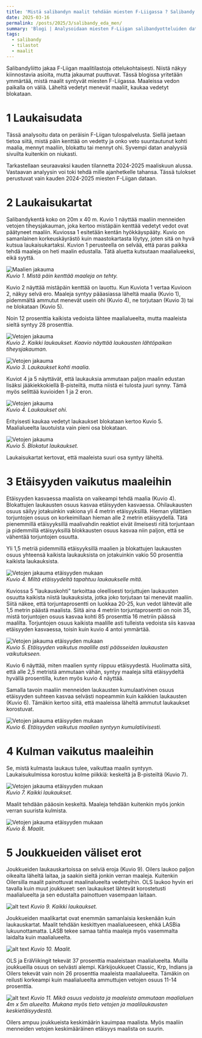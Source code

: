 ```yaml
---
title: 'Mistä salibandyn maalit tehdään miesten F-Liigassa ? Salibandy osa 1'
date: 2025-03-16
permalink: /posts/2025/3/salibandy_eda_men/
summary: 'Blogi | Analysoidaan miesten F-Liigan salibandyotteluiden dataa. Kartat näyttävät, mistä maaleja tehdään. Jakaumista selviää, miltä etäisyydeltä maalit tehdään.'
tags:
  - salibandy
  - tilastot
  - maalit
---
```


Salibandyliitto jakaa F-Liigan maalitilastoja ottelukohtaisesti. Niistä näkyy kiinnostavia asioita, mutta jakaumat puuttuvat. Tässä blogissa yritetään ymmärtää, mistä maalit syntyvät miesten F-Liigassa. Maaleissa vedon paikalla on väliä. Läheltä vedetyt menevät maaliit, kaukaa vedetyt blokataan.

1 Laukaisudata
===

Tässä analysoitu data on peräisin F-Liigan tulospalvelusta. Siellä jaetaan tietoa siitä, mistä päin kenttää on vedetty ja onko veto suuntautunut kohti maalia, mennyt maaliin, blokattu tai mennyt ohi. Syvempi datan analyysiä sivuilta kuitenkin on niukasti. 

Tarkastellaan seuraavaksi kauden tilannetta 2024-2025 maaliskuun alussa. Vastaavan analyysin voi toki tehdä mille ajanhetkelle tahansa. Tässä tulokset perustuvat vain kauden 2024-2025 miesten F-Liigan dataan.

2 Laukaisukartat
====

Salibandykentä koko on 20m x 40 m. Kuvio 1 näyttää maaliin menneiden vetojen tiheysjakauman, joka kertoo mistäpäin kenttää vedetyt vedot ovat päätyneet maaliin. 
Kuviossa 1 esitetään kentän hyökkäyspääty. Kuvio on samanlainen korkeuskäyrästö kuin maastokartasta löytyy, joten sitä on hyvä kutsua laukaisukartaksi. Kuvion 1 perusteella on selvää, että paras paikka tehdä maaleja on heti maalin edustalla. Tätä aluetta kutsutaan maalialueeksi, eikä syyttä.

![Maalien jakauma](/images/floorball/miehet/laukausmaali.png)<br>
_Kuvio 1. Mistä päin kenttää maaleja on tehty._

Kuvio 2 näyttää mistäpäin kenttää on lauottu.
Kun Kuviota 1 vertaa Kuvioon 2, näkyy selvä ero. Maaleja syntyy pääasiassa läheltä maalia (Kuvio 1), pidemmältä ammutut menevät usein ohi (Kuvio 4), ne torjutaan (Kuvio 3) tai ne blokataan (Kuvio 5).

Noin 12 prosenttia kaikista vedoista lähtee maalialueelta, mutta maaleista sieltä syntyy 28 prosenttia. 

![Vetojen jakauma](/images/floorball/miehet/laukauskaikki.png)<br>
_Kuvio 2. Kaikki laukaukset. Kaavio näyttää laukausten lähtöpaikan tiheysjakauman._

![Vetojen jakauma](/images/floorball/miehet/laukauskohti.png)<br>
_Kuvio 3. Laukaukset kohti maalia._

Kuviot 4 ja 5 näyttävät, että laukauksia ammutaan paljon maalin edustan lisäksi jääkiekkokiellä B-pisteiltä, mutta niistä ei tulosta juuri synny. Tämä myös selittää kuvioiden 1 ja 2 eron.

![Vetojen jakauma](/images/floorball/miehet/laukausohi.png)<br>
_Kuvio 4. Laukaukset ohi._

Erityisesti kaukaa vedetyt laukaukset blokataan kertoo Kuvio 5. Maalialueelta lauotuista vain pieni osa blokataan.

![Vetojen jakauma](/images/floorball/miehet/laukausblokattu.png)<br>
_Kuvio 5. Blokatut laukaukset._

Laukaisukartat kertovat, että maaleista suuri osa syntyy läheltä.

3 Etäisyyden vaikutus maaleihin
====

Etäisyyden kasvaessa maalista on vaikeampi tehdä maalia (Kuvio 4). 
Blokattujen laukausten osuus kasvaa etäisyyden kasvaessa. Ohilaukausten osuus säilyy jotakuinkin vakiona yli 4 metrin etäisyyksillä. Hieman yllättäen torjuntojen osuus on korkeimillaan hieman alle 2 metrin etäisyydellä. Tätä pienemmillä etäisyyksillä maalivahdin reaktiot eivät ilmeisesti riitä torjuntaan ja pidemmillä etäisyyksillä blokkausten osuus kasvaa niin paljon, että se vähentää torjuntojen osuutta.

Yli 1,5 metriä pidemmillä etäisyyksillä maalien ja blokattujen laukausten osuus yhteensä kaikista laukauksista on jotakuinkin vakio 50 prosenttia kaikista laukauksista.

![Vetojen jakauma etäisyyden mukaan](/images/floorball/miehet/distance.png)<br>
_Kuvio 4. Miltä etäisyydeltä tapahtuu laukaukselle mitä._

Kuviossa 5 "laukauskohti" tarkoittaa oleellisesti torjuttujen laukausten osuutta kaikista niistä laukauksista, jotka joko torjutaan tai menevät maaliin. Siitä näkee, että torjuntaprosentti on luokkaa 20-25, kun vedot lähtevät alle 1,5 metrin päästä maalista. Siitä aina 4 metriin torjuntaprosentti on noin 35, mistä torjuntojen osuus kasvaa kohti 85 prosenttia 16 metriin päässä maalilta. Torjuntojen osuus kaikista maalille asti tulleista vedoista siis kasvaa etäisyyden kasvaessa, toisin kuin kuvio 4 antoi ymmärtää.

![Vetojen jakauma etäisyyden mukaan](/images/floorball/miehet/distance2.png)<br>
_Kuvio 5. Etäisyyden vaikutus maalille asti päässeiden laukausten vaikutukseen._

Kuvio 6 näyttää, miten maalien synty riippuu etäisyydestä. Huolimatta siitä, että alle 2,5 metristä ammutaan vähän, syntyy maaleja siltä etäisyydeltä hyvällä prosentilla, kuten myös kuvio 4 näyttää.

Samalla tavoin maaliin menneiden laukausten kumulaativinen osuus etäisyyden suhteen kasvaa selvästi nopeammin kuin kaikkien laukausten (Kuvio 6).
Tämäkin kertoo siitä, että maaleissa läheltä ammutut laukaukset korostuvat.

![Vetojen jakauma etäisyyden mukaan](/images/floorball/miehet/maali_vs_kaikki.png)<br>
_Kuvio 6. Etäisyyden vaikutus maalien syntyyn kumulatiivisesti._


4 Kulman vaikutus maaleihin
====

Se, mistä kulmasta laukaus tulee, vaikuttaa maalin syntyyn. Laukaisukulmissa korostuu kolme piikkiä: keskeltä ja B-pisteiltä (Kuvio 7).

![Vetojen jakauma etäisyyden mukaan](/images/floorball/miehet/angle_laukauskaikki.png)<br>
_Kuvio 7. Kaikki laukaukset._

Maalit tehdään pääosin keskeltä. Maaleja tehdään kuitenkin myös jonkin verran suurista kulmista. 

![Vetojen jakauma etäisyyden mukaan](/images/floorball/miehet/angle_laukausmaali.png)<br>
_Kuvio 8. Maalit._

5 Joukkueiden väliset erot
===
Joukkueiden laukauskartoissa on selviä eroja (Kuvio 9). Oilers laukoo paljon oikealta läheltä laitaa, ja saakin sieltä jonkin verran maaleja. Kuitenkin Oilersilla maalit painottuvat maalinalueelta vedettyihin. OLS laukoo hyvin eri tavalla kuin muut joukkueet: sen laukaukset lähtevät korostetusti maalialueelta ja sen edustalta painottuen vasempaan laitaan.

![alt text](/images/floorball/miehet/joukkueet_laukauskaikki.png)
_Kuvio 9. Kaikki laukaukset._

Joukkueiden maalikartat ovat enemmän samanlaisia keskenään kuin laukauskartat.
Maalit tehdään keskittyen maalialueeseen, ehkä LASBia lukuunottamatta. LASB tekee samaa tahtia maaleja myös vasemmalta laidalta kuin maalialueelta.

![alt text](/images/floorball/miehet/joukkueet_laukausmaali.png)
_Kuvio 10. Maalit._

OLS ja EräViikingit tekevät 37 prosenttia maaleistaan maalialueelta. Muilla joukkueilla osuus on selvästi alempi. Kärkijoukkueet Classic, Krp, Indians ja Oilers tekevät vain noin 26 prosenttia maaleista maalialueelta. Tämäkin on reilusti korkeampi kuin maalialueelta ammuttujen vetojen osuus 11-14 prosenttia.

![alt text](/images/floorball/miehet/d_miehet2.png)
_Kuvio 11. Mikä osuus vedoista ja maaleista ammutaan maalialuen 4m x 5m alueelta. Mukana myös tieto vetojen ja maalilaukausten keskietäisyydestä._

Oilers ampuu joukkueista keskimäärin kauimpaa maalista. Myös maaliin menneiden vetojen keskimääräinen etäisyys maalista on suurin. 